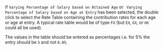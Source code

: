 If `Varying Percentage of Salary based on Attained Age` or ` Varying
Percentage of Salary based on Age at Entry` has been selected, the
double click to select the Rate Table containing the contribution rates
for each age or age at entry. A typical rate table would be of type `FX`
(but `EX`, `GX`, or `HX` could all be used).

The values in the table should be entered as percentages i.e. for 5% the
entry should be `5` and not `0.05`.
